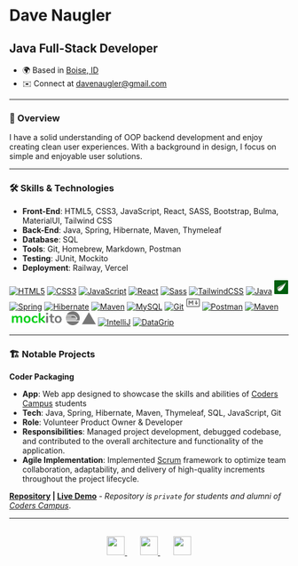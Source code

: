 [//]: # (GITHUB PROFILE BIO VERSION 3 - Assistance from ChatGPT 4o)


Dave Naugler
=============================

Java Full-Stack Developer
-------------------------

* 🌍 Based in [Boise, ID](https://maps.app.goo.gl/fKNe5UrbGLM6CM9g7)
* ✉️ Connect at [davenaugler@gmail.com](mailto:davenaugler@gmail.com)
 
---

### 🚀 Overview
I have a solid understanding of OOP backend development and enjoy creating clean user experiences. With a background in design, I focus on simple and enjoyable user solutions.

---

### 🛠️ Skills & Technologies
- **Front-End**: HTML5, CSS3, JavaScript, React, SASS, Bootstrap, Bulma, MaterialUI, Tailwind CSS  
- **Back-End**: Java, Spring, Hibernate, Maven, Thymeleaf  
- **Database**: SQL  
- **Tools**: Git, Homebrew, Markdown, Postman  
- **Testing**: JUnit, Mockito  
- **Deployment**: Railway, Vercel

<a href="https://developer.mozilla.org/en-US/docs/Glossary/HTML5" target="_blank" rel="noreferrer"><img src="https://cdn.jsdelivr.net/gh/devicons/devicon@latest/icons/html5/html5-original.svg" width="25" alt="HTML5" /></a>
<a href="https://www.w3.org/TR/CSS/#css" target="_blank" rel="noreferrer"><img src="https://cdn.jsdelivr.net/gh/devicons/devicon@latest/icons/css3/css3-original.svg" width="25" alt="CSS3" /></a>
<a href="https://developer.mozilla.org/en-US/docs/Web/JavaScript" target="_blank" rel="noreferrer"><img src="https://cdn.jsdelivr.net/gh/devicons/devicon@latest/icons/javascript/javascript-original.svg" width="25" alt="JavaScript" /></a>
<a href="https://react.dev/" target="_blank" rel="noreferrer"><img src="https://cdn.jsdelivr.net/gh/devicons/devicon@latest/icons/react/react-original.svg" width="25" alt="React" /></a>
<a href="https://sass-lang.com/" target="_blank" rel="noreferrer"><img src="https://cdn.jsdelivr.net/gh/devicons/devicon@latest/icons/sass/sass-original.svg" width="25" alt="Sass" /></a>
<a href="https://tailwindcss.com/" target="_blank" rel="noreferrer"><img src="https://cdn.jsdelivr.net/gh/devicons/devicon@latest/icons/tailwindcss/tailwindcss-original.svg" width="25" alt="TailwindCSS" /></a>
<a href="https://www.oracle.com/java/" target="_blank" rel="noreferrer"><img src="https://cdn.jsdelivr.net/gh/devicons/devicon@latest/icons/java/java-original.svg" width="25" alt="Java" /></a>
<a href="https://www.oracle.com/java/" target="_blank" rel="noreferrer"><img src="./assets/images/thymeleaf-original.png" width="25" alt="Thymeleaf"/></a>
<a href="https://spring.io/" target="_blank" rel="noreferrer"><img src="https://cdn.jsdelivr.net/gh/devicons/devicon@latest/icons/spring/spring-original.svg" width="25" alt="Spring" /></a>
<a href="https://hibernate.org/" target="_blank" rel="noreferrer"><img src="https://cdn.jsdelivr.net/gh/devicons/devicon@latest/icons/hibernate/hibernate-original.svg" width="25" alt="Hibernate" /></a>
<a href="https://maven.apache.org/" target="_blank" rel="noreferrer"><img src="https://cdn.jsdelivr.net/gh/devicons/devicon@latest/icons/maven/maven-original.svg" width="25" alt="Maven" /></a>
<a href="https://www.mysql.com/" target="_blank" rel="noreferrer"><img src="https://cdn.jsdelivr.net/gh/devicons/devicon@latest/icons/mysql/mysql-original.svg" width="25" alt="MySQL" /></a>
<a href="https://git-scm.com/" target="_blank" rel="noreferrer"><img src="https://cdn.jsdelivr.net/gh/devicons/devicon@latest/icons/git/git-original.svg" width="25" alt="Git" /></a>
<a href="https://www.markdownguide.org/" target="_blank" rel="noreferrer"><img src="./assets/images/markdown-original-gray.png" width="25" alt="Markdown"/></a>
<a href="https://www.postman.com/" target="_blank" rel="noreferrer"><img src="https://cdn.jsdelivr.net/gh/devicons/devicon@latest/icons/postman/postman-original.svg" width="25" alt="Postman" /></a>
<a href="https://junit.org/junit5/" target="_blank" rel="noreferrer"><img src="https://cdn.jsdelivr.net/gh/devicons/devicon@latest/icons/junit/junit-original.svg" width="25" alt="Maven" /></a>
<a href="https://site.mockito.org/" target="_blank" rel="noreferrer"><img src="./assets/images/mockito-original-gray.png" height="25" alt="Mockito"/></a>
<a href="https://railway.app/" target="_blank" rel="noreferrer"><img src="./assets/images/railway-original-gray.png" width="25" alt="Railway" /></a>
<a href="https://vercel.com/" target="_blank" rel="noreferrer"><img src="./assets/images/vercel-original-gray.png" width="25" alt="Vercel"/></a>
<a href="https://www.jetbrains.com/idea/" target="_blank" rel="noreferrer"><img src="https://cdn.jsdelivr.net/gh/devicons/devicon@latest/icons/intellij/intellij-original.svg" width="25" alt="IntelliJ" /></a>
<a href="https://www.jetbrains.com/datagrip/?var=light" target="_blank" rel="noreferrer"><img src="https://cdn.jsdelivr.net/gh/devicons/devicon@latest/icons/datagrip/datagrip-original.svg" width="25" alt="DataGrip" /></a>

---

### 🏗️ Notable Projects
**Coder Packaging**

- **App**: Web app designed to showcase the skills and abilities of [Coders Campus](https://www.coderscampus.com/) students
- **Tech**: Java, Spring, Hibernate, Maven, Thymeleaf, SQL, JavaScript, Git
- **Role**: Volunteer Product Owner & Developer
- **Responsibilities**: Managed project development, debugged codebase, and contributed to the overall architecture and functionality of the application.
- **Agile Implementation**: Implemented [Scrum](https://scrumguides.org/scrum-guide.html) framework to optimize team collaboration, adaptability, and delivery of high-quality increments throughout the project lifecycle.

**[Repository](https://github.com/CodersCampus/cp) | [Live Demo](https://punk-production.up.railway.app/)** - _Repository is `private` for students and alumni of [Coders Campus](https://www.coderscampus.com/)_.

---

<div align="center"> 
  <a href="https://www.linkedin.com/in/davenaugler" target="_blank" rel="noreferrer">
    <picture>
      <source media="(prefers-color-scheme: dark)" srcset="https://raw.githubusercontent.com/danielcranney/readme-generator/main/public/icons/socials/linkedin.svg" />
      <source media="(prefers-color-scheme: light)" srcset="https://raw.githubusercontent.com/danielcranney/readme-generator/main/public/icons/socials/linkedin.svg" />
      <img src="https://raw.githubusercontent.com/danielcranney/readme-generator/main/public/icons/socials/linkedin.svg" width="32" height="34" style="margin-top: 1.1rem;" />
    </picture>
  </a>
  &nbsp;&nbsp;&nbsp;&nbsp;&nbsp;
  <a href="https://davenaugler.hashnode.dev" target="_blank" rel="noreferrer">
    <picture>
      <source media="(prefers-color-scheme: dark)" srcset="https://raw.githubusercontent.com/danielcranney/readme-generator/main/public/icons/socials/hashnode.svg" />
      <source media="(prefers-color-scheme: light)" srcset="https://raw.githubusercontent.com/danielcranney/readme-generator/main/public/icons/socials/hashnode.svg" />
      <img src="https://raw.githubusercontent.com/danielcranney/readme-generator/main/public/icons/socials/hashnode.svg" width="32" height="34" style="margin-top: 1.1rem;" />
    </picture>
  </a>
  &nbsp;&nbsp;&nbsp;&nbsp;&nbsp;
  <a href="https://www.github.com/davenaugler" target="_blank" rel="noreferrer">
    <picture>
      <source media="(prefers-color-scheme: dark)" srcset="https://raw.githubusercontent.com/danielcranney/readme-generator/main/public/icons/socials/github-dark.svg" />
      <source media="(prefers-color-scheme: light)" srcset="https://raw.githubusercontent.com/danielcranney/readme-generator/main/public/icons/socials/github.svg" />
      <img src="https://raw.githubusercontent.com/danielcranney/readme-generator/main/public/icons/socials/github.svg" width="32" height="34" style="margin-top: 1.1rem;" />
    </picture>
  </a>
</div>























[//]: # (GITHUB PROFILE BIO VERSION 2)

[//]: # (Hi 👋 my name is Dave Naugler)

[//]: # (=============================)

[//]: # ()
[//]: # (Java Full-Stack Developer)

[//]: # (-------------------------)

[//]: # ()
[//]: # (* 🌍 I'm based in [Boise, ID]&#40;https://maps.app.goo.gl/fKNe5UrbGLM6CM9g7&#41;)

[//]: # (* ✉️ You can contact me at [davenaugler@gmail.com]&#40;mailto:davenaugler@gmail.com&#41;)

[//]: # (* 🧠 Advancing my skills in Java, Spring, Hibernate, Maven, and SQL to develop back-end systems.)

[//]: # (* ⚡ I especially enjoy learning and sharing my knowledge of git)

[//]: # ()
[//]: # (### Front-End)

[//]: # (<p>)

[//]: # (<a href="https://developer.mozilla.org/en-US/docs/Glossary/HTML5" target="_blank" rel="noreferrer"><img src="https://cdn.jsdelivr.net/gh/devicons/devicon@latest/icons/html5/html5-original.svg" width="36" height="36" alt="HTML5" /></a>)

[//]: # (<a href="https://www.w3.org/TR/CSS/#css" target="_blank" rel="noreferrer"><img src="https://cdn.jsdelivr.net/gh/devicons/devicon@latest/icons/css3/css3-original.svg" width="36" height="36" alt="CSS3" /></a>)

[//]: # (<a href="https://developer.mozilla.org/en-US/docs/Web/JavaScript" target="_blank" rel="noreferrer"><img src="https://cdn.jsdelivr.net/gh/devicons/devicon@latest/icons/javascript/javascript-original.svg" width="36" height="36" alt="JavaScript" /></a>)

[//]: # (<a href="https://react.dev/" target="_blank" rel="noreferrer"><img src="https://cdn.jsdelivr.net/gh/devicons/devicon@latest/icons/react/react-original.svg" width="36" height="36" alt="React" /></a>)

[//]: # (<a href="https://sass-lang.com/" target="_blank" rel="noreferrer"><img src="https://cdn.jsdelivr.net/gh/devicons/devicon@latest/icons/sass/sass-original.svg" width="36" height="36" alt="Sass" /></a>)

[//]: # (<a href="https://getbootstrap.com/" target="_blank" rel="noreferrer"><img src="https://cdn.jsdelivr.net/gh/devicons/devicon@latest/icons/bootstrap/bootstrap-original.svg" width="36" height="36" alt="Bootstrap" /></a>)

[//]: # (<a href="https://bulma.io/" target="_blank" rel="noreferrer"><img src="https://cdn.jsdelivr.net/gh/devicons/devicon@latest/icons/bulma/bulma-plain.svg" width="36" height="36" alt="Bulma" /></a>)

[//]: # (<a href="https://mui.com/" target="_blank" rel="noreferrer"><img src="https://cdn.jsdelivr.net/gh/devicons/devicon@latest/icons/materialui/materialui-original.svg" width="36" height="36" alt="Material UI" /></a>)

[//]: # (<a href="https://tailwindcss.com/" target="_blank" rel="noreferrer"><img src="https://cdn.jsdelivr.net/gh/devicons/devicon@latest/icons/tailwindcss/tailwindcss-original.svg" width="36" height="36" alt="TailwindCSS" /></a>)

[//]: # (</p>)

[//]: # ()
[//]: # (### Back-End & Database)

[//]: # (<p>)

[//]: # (<a href="https://www.oracle.com/java/" target="_blank" rel="noreferrer"><img src="https://cdn.jsdelivr.net/gh/devicons/devicon@latest/icons/java/java-original.svg" width="36" height="36" alt="Java" /></a>)

[//]: # (<a href="https://www.oracle.com/java/" target="_blank" rel="noreferrer"><img src="/assets/images/thymeleaf-original.png" width="32" height="32" alt="Thymeleaf"/></a>)

[//]: # (<a href="https://spring.io/" target="_blank" rel="noreferrer"><img src="https://cdn.jsdelivr.net/gh/devicons/devicon@latest/icons/spring/spring-original.svg" width="36" height="36" alt="Spring" /></a>)

[//]: # (<a href="https://hibernate.org/" target="_blank" rel="noreferrer"><img src="https://cdn.jsdelivr.net/gh/devicons/devicon@latest/icons/hibernate/hibernate-original.svg" width="36" height="36" alt="Hibernate" /></a>)

[//]: # (<a href="https://maven.apache.org/" target="_blank" rel="noreferrer"><img src="https://cdn.jsdelivr.net/gh/devicons/devicon@latest/icons/maven/maven-original.svg" width="36" height="36" alt="Maven" /></a>)

[//]: # (<a href="https://www.mysql.com/" target="_blank" rel="noreferrer"><img src="https://cdn.jsdelivr.net/gh/devicons/devicon@latest/icons/mysql/mysql-original.svg" width="36" height="36" alt="MySQL" /></a>)

[//]: # (</p>)

[//]: # ()
[//]: # (### Skills)

[//]: # (<p>)

[//]: # (<a href="https://git-scm.com/" target="_blank" rel="noreferrer"><img src="https://cdn.jsdelivr.net/gh/devicons/devicon@latest/icons/git/git-original.svg" width="36" height="36" alt="Git" /></a>)

[//]: # (<a href="https://brew.sh/" target="_blank" rel="noreferrer"><img src="https://cdn.jsdelivr.net/gh/devicons/devicon@latest/icons/homebrew/homebrew-original.svg" width="36" height="36" alt="Homebrew" /></a>)

[//]: # (<a href="https://www.markdownguide.org/" target="_blank" rel="noreferrer"><img src="/assets/images/markdown-original-gray.png" width="32" height="32" alt="Markdown"/></a> )

[//]: # (<a href="https://www.postman.com/" target="_blank" rel="noreferrer"><img src="https://cdn.jsdelivr.net/gh/devicons/devicon@latest/icons/postman/postman-original.svg" width="36" height="36" alt="Postman" /></a>)

[//]: # (</p>)

[//]: # ()
[//]: # (### Testing)

[//]: # (<p>)

[//]: # (<a href="https://junit.org/junit5/" target="_blank" rel="noreferrer"><img src="https://cdn.jsdelivr.net/gh/devicons/devicon@latest/icons/junit/junit-original.svg" width="36" height="36" alt="Maven" /></a>)

[//]: # (<a href="https://site.mockito.org/" target="_blank" rel="noreferrer"><img src="/assets/images/mockito-original-gray.png" height="36" alt="Mockito"/></a>)

[//]: # (</p>)

[//]: # ()
[//]: # (### Deployment)

[//]: # (<p>)

[//]: # (<a href="https://railway.app/" target="_blank" rel="noreferrer"><img src="/assets/images/railway-original-gray.png" width="36" height="36" alt="Railway" /></a>)

[//]: # (<a href="https://vercel.com/" target="_blank" rel="noreferrer"><img src="/assets/images/vercel-original-gray.png" width="32" height="32" alt="Vercel"/></a> )

[//]: # (</p>)

[//]: # ()
[//]: # ()
[//]: # (### IDE's & Code Editors)

[//]: # (<p>)

[//]: # (<a href="https://www.jetbrains.com/idea/" target="_blank" rel="noreferrer"><img src="https://cdn.jsdelivr.net/gh/devicons/devicon@latest/icons/intellij/intellij-original.svg" width="36" height="36" alt="IntelliJ" /></a>)

[//]: # (<a href="https://www.jetbrains.com/webstorm/" target="_blank" rel="noreferrer"><img src="https://cdn.jsdelivr.net/gh/devicons/devicon@latest/icons/webstorm/webstorm-original.svg" width="36" height="36" alt="WebStorm" /></a>)

[//]: # (<a href="https://www.jetbrains.com/datagrip/?var=light" target="_blank" rel="noreferrer"><img src="https://cdn.jsdelivr.net/gh/devicons/devicon@latest/icons/datagrip/datagrip-original.svg" width="36" height="36" alt="DataGrip" /></a>)

[//]: # (<a href="https://eclipseide.org/" target="_blank" rel="noreferrer"><img src="https://cdn.jsdelivr.net/gh/devicons/devicon@latest/icons/eclipse/eclipse-original.svg" width="36" height="36" alt="Eclipse" /></a>)

[//]: # (<a href="https://code.visualstudio.com/" target="_blank" rel="noreferrer"><img src="https://cdn.jsdelivr.net/gh/devicons/devicon@latest/icons/vscode/vscode-original.svg" width="36" height="36" alt="VS Code" /></a>)

[//]: # (</p>)

[//]: # ()
[//]: # (### Socials)

[//]: # (<p>)

[//]: # (<a href="https://www.github.com/davenaugler" target="_blank" rel="noreferrer"><img src="/assets/images/github-original-gray.png" width="32" height="32" alt="GitHub"/></a> )

[//]: # (<a href="https://www.linkedin.com/in/davenaugler" target="_blank" rel="noreferrer"><img src="https://raw.githubusercontent.com/danielcranney/readme-generator/main/public/icons/socials/linkedin.svg" width="32" height="32" alt="LinkedIn" /></a> )

[//]: # (<a href="https://www.youtube.com/@thedavenaugler" target="_blank" rel="noreferrer"><img src="https://raw.githubusercontent.com/danielcranney/readme-generator/main/public/icons/socials/youtube.svg" width="32" height="32" alt="YouTube" /></a>)

[//]: # (Many of the icons used were pulled from https://devicon.dev/)






[//]: # (GITHUB PROFILE BIO VERSION 1)

[//]: # (<!-- <!DOCTYPE html>)

[//]: # (<html>)

[//]: # (  <head>)

[//]: # (    <meta charset="utf-8">)

[//]: # (    <meta name="viewport" content="width=device-width, initial-scale=1">)

[//]: # (    <title>Hello Bulma!</title>)

[//]: # (    <link rel="stylesheet" href="https://cdn.jsdelivr.net/npm/bulma@1.0.0/css/bulma.min.css">)

[//]: # (  </head>)

[//]: # (  <body>)

[//]: # (<header>)

[//]: # (    <div class="container">)

[//]: # (        <h1 class="title is-1 has-text-centered">Develop from a position of service and curiosity</h1>)

[//]: # (            <p class="has-text-centered">)

[//]: # (                <a href="https://www.linkedin.com/in/davenaugler/">LinkedIn</a>)

[//]: # (                ·)

[//]: # (                <a href="https://punk-production.up.railway.app/">Coder Packaging</a>)

[//]: # (                ·)

[//]: # (                <a href="https://davenaugler.hashnode.dev/">Blog</a>)

[//]: # (            </p>)

[//]: # (    </div>)

[//]: # (</header>)

[//]: # (<section class="section">)

[//]: # (    <div class="container">)

[//]: # (        <h2 class="title is-2">About Me</h2>)

[//]: # (            <p> As Product Owner to <a href="https://punk-production.up.railway.app/">Coder Packaging</a>, I'm )

[//]: # (            collaborating with a remote team of Software Engineers to develop a Full Stack Java application. )

[//]: # (            This platform will showcase developers' professional portfolios and provide feedback to enhance their )

[//]: # (            readiness for the software industry.</p>)

[//]: # (    </div>)

[//]: # (    <hr>)

[//]: # (    <div class="container">)

[//]: # (        <h3 class="title is-3 mt-4">Skills</h3>)

[//]: # (        <h4 class="title is-4 mt-4">Frontend</h4>)

[//]: # (            <div>)

[//]: # (            <img style="margin: 20px" src="/assets/Frontend/javascript.svg" alt="JavaScript" height="35" />)

[//]: # (<!-- <img style="margin: 20px" src="/assets/Frontend/react_horizontal.svg" alt="React" height="60" /> -->)

[//]: # (            </div>)

[//]: # (    </div>)

[//]: # ()

[//]: # ()

[//]: # ()

[//]: # (</section>)

[//]: # ()

[//]: # (<a href="https://example.com" target="_blank"><img src="https://img.shields.io/badge/Button-Text-blue?style=for-the-badge" alt="Button Text"></a>)

[//]: # ()

[//]: # (  )

[//]: # (  </body>)

[//]: # (</html>)


[//]: # ()

[//]: # ()

[//]: # (<link rel="stylesheet" type='text/css' href="https://cdn.jsdelivr.net/gh/devicons/devicon@latest/devicon.min.css" />)

[//]: # ()

[//]: # ()

[//]: # (<div id="header" align="center">)

[//]: # (<h1>)

[//]: # (  Develop from a position of service and curiosity)

[//]: # (</h1>)

[//]: # (</div>)

[//]: # ()

[//]: # (<p align="center">)

[//]: # (  <a href="https://www.linkedin.com/in/davenaugler/">LinkedIn</a>)

[//]: # (  ·)

[//]: # (  <a href="https://punk-production.up.railway.app/">Coder Packaging</a>)

[//]: # (  ·)

[//]: # (  <a href="https://davenaugler.hashnode.dev/">Blog</a>)

[//]: # (</p>)

[//]: # ()

[//]: # ()

[//]: # (---)

[//]: # ()

[//]: # (<h2>About Me</h2>)

[//]: # ()

[//]: # (As Product Owner to [Coder Packaging]&#40;https://punk-production.up.railway.app/&#41;, I'm collaborating with a remote team of Software Engineers to develop a Full Stack Java application. This platform will showcase developers' professional portfolios and provide feedback to enhance their readiness for the software industry.)

[//]: # ()

[//]: # ()

[//]: # (<!--)

[//]: # (- :brain: &nbsp; <strong>2024 Learning Goals:</strong> Full Stack Java web apps, Spring, and dive deeper into React.)

[//]: # ()

[//]: # (- :telescope: &nbsp; <strong>Our Team:</strong> Collaborating on a Full Stack Java web application designed to help Coding Bootcamp students secure professional full-time employment)

[//]: # ()

[//]: # (- :mailbox: &nbsp; <strong>Chat:</strong>  [![Linkedin Badge]&#40;https://img.shields.io/badge/-davenaugler-blue?style=flat&logo=Linkedin&logoColor=white&#41;]&#40;https://www.linkedin.com/in/davenaugler/&#41;)

[//]: # (-->)

[//]: # (---)

[//]: # (## Skills)

[//]: # ()

[//]: # (### Frontend)

[//]: # (<div>)

[//]: # (  <img style="margin: 20px" src="/assets/Frontend/javascript.svg" alt="JavaScript" height="35" />)

[//]: # (<!-- <img style="margin: 20px" src="/assets/Frontend/react_horizontal.svg" alt="React" height="60" /> -->)

[//]: # (</div>)

[//]: # ()

[//]: # ()

[//]: # (### Backend)

[//]: # (<div>)

[//]: # (  <img style="margin: 20px" src="/assets/Backend/java2.svg" alt="Java" height="35" />)

[//]: # (  &nbsp;&nbsp;&nbsp;)

[//]: # (  <img style="margin: 20px" src="/assets/Backend/icons8-spring-boot.svg" alt="Spring" height="35" />)

[//]: # (</div>)

[//]: # ()

[//]: # (### Database )

[//]: # (<div>)

[//]: # (  <img style="margin: 20px" src="/assets/Database/mysql_white_data.svg" alt="MySQL" height="35" />)

[//]: # (</div>)

[//]: # ()

[//]: # ()

[//]: # (### Tools)

[//]: # (<div> )

[//]: # (  <img style="margin: 20px" src="/assets/Tools/maven_white.svg" alt="Maven" height="35" />)

[//]: # (&nbsp;&nbsp;&nbsp;)

[//]: # (<img src="https://github.com/devicons/devicon/blob/v2.13.0/icons/git/git-original.svg" height="35"/></a>)

[//]: # (&nbsp;&nbsp;&nbsp;)

[//]: # (<img src="https://cdn.jsdelivr.net/gh/devicons/devicon@latest/icons/hibernate/hibernate-original-wordmark.svg" height="35"/>)

[//]: # (</div>)

[//]: # ()

[//]: # ()

[//]: # (### IDE's)

[//]: # (<div>)

[//]: # (  <img style="margin: 20px" src="/assets/IDE/eclipse.svg" alt="Eclipse IDE" height="35" />)

[//]: # (&nbsp;&nbsp;&nbsp;)

[//]: # (<img style="margin: 20px" src="/assets/IDE/intellij-idea.svg" alt="IntelliJ IDEA" height="35" />)

[//]: # (</div>)

[//]: # ()

[//]: # ()

[//]: # ()

[//]: # ()

[//]: # ()

[//]: # ()

[//]: # (<!--)

[//]: # ()

[//]: # (<h2>Skills</h2>)

[//]: # (<table style="background-color: #27272a" width="100%" border="1"><tr><td valign="top">)

[//]: # ()

[//]: # (<h3 align="center" style="color:red;">Frontend</h3>)

[//]: # (<div align="center">  )

[//]: # (<img style="margin: 20px" src="/assets/Frontend/javascript.svg" alt="JavaScript" height="50" />)

[//]: # (<!-- <img style="margin: 20px" src="/assets/Frontend/react_horizontal.svg" alt="React" height="60" /> )

[//]: # (</div>)

[//]: # ()

[//]: # (</td><td valign="top">)

[//]: # ()

[//]: # (<h3 align="center">Backend</h3>)

[//]: # (<div align="center">)

[//]: # (<img style="margin: 20px" src="/assets/Backend/java2.svg" alt="Java" height="60" />)

[//]: # (<img style="margin: 20px" src="/assets/Backend/icons8-spring-boot.svg" alt="Spring" height="50" />)

[//]: # (</div>)

[//]: # ()

[//]: # (</td><td valign="top">)

[//]: # ()

[//]: # (<h3 align="center">Database</h3>)

[//]: # (<div align="center">)

[//]: # (<img style="margin: 20px" src="/assets/Database/mysql_white_data.svg" alt="MySQL" height="60" />)

[//]: # (</div>)

[//]: # ()

[//]: # (</td><td valign="top">)

[//]: # ()

[//]: # (<h3 align="center">Tools</h3>)

[//]: # (<div align="center">)

[//]: # (<img style="margin: 20px" src="/assets/Tools/maven_white.svg" alt="Maven" height="40" />)

[//]: # (&nbsp;&nbsp;&nbsp;)

[//]: # ( <a href=""><img src="https://github.com/devicons/devicon/blob/v2.13.0/icons/git/git-original.svg" width="45" height="45"/></a>)

[//]: # ()

[//]: # (<img src="https://cdn.jsdelivr.net/gh/devicons/devicon@latest/icons/hibernate/hibernate-original-wordmark.svg" width="45" height="45"/>)

[//]: # ()

[//]: # ()

[//]: # (  )

[//]: # (</div>)

[//]: # ()

[//]: # (</td><td valign="top">)

[//]: # ()

[//]: # (<h3 align="center">IDE's</h3>)

[//]: # (<div align="center">)

[//]: # (<img style="margin: 20px" src="/assets/IDE/eclipse.svg" alt="Eclipse IDE" height="50" />)

[//]: # (&nbsp;&nbsp;&nbsp;)

[//]: # (<img style="margin: 20px" src="/assets/IDE/intellij-idea.svg" alt="IntelliJ IDEA" height="50" />)

[//]: # (</div>)

[//]: # ()

[//]: # (</td></tr>)

[//]: # ()

[//]: # (</table>)

[//]: # (-->)

[//]: # (---)

[//]: # ()

[//]: # (<h2>Daily Tool Box</h2>)

[//]: # ()

[//]: # (<p>)

[//]: # (<a href="https://www.warp.dev/b">)

[//]: # (  <img src="/assets/DailyTools/Warp_logo.svg" alt="Warp logo" height="30"/>)

[//]: # (  </a>)

[//]: # (  &nbsp;&nbsp;&nbsp;&nbsp;&nbsp;)

[//]: # (  <a href="https://www.inkdrop.app/" >)

[//]: # (  <img style="margin-left: 20px" src="/assets/DailyTools/InkDrop_logo.png" alt="InkDrop logo" height="40"/>)

[//]: # (  </a>)

[//]: # (</p>)

[//]: # ()

[//]: # (---)

[//]: # ()

[//]: # (<h2>Let's grab some coffee</h2>)

[//]: # (<div >)

[//]: # (<a href="https://www.linkedin.com/in/davenaugler/"><img src="https://www.vectorlogo.zone/logos/linkedin/linkedin-tile.svg" height="50"/></a>)

[//]: # (&nbsp;&nbsp;&nbsp;&nbsp;&nbsp;)

[//]: # (<a href = "mailto: davenaugler@gmail.com"><img src="https://www.vectorlogo.zone/logos/gmail/gmail-icon.svg" target="_blank" height="50"></a>)

[//]: # (</div>)

[//]: # ()

[//]: # ()
